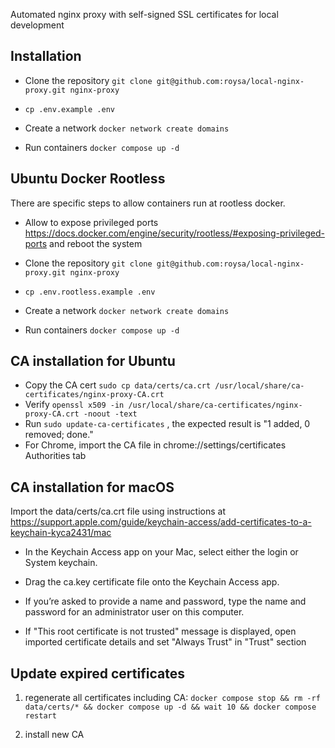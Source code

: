 Automated nginx proxy with self-signed SSL certificates for local development 

## Installation

- Clone the repository `git clone git@github.com:roysa/local-nginx-proxy.git nginx-proxy`

- `cp .env.example .env`

- Create a network `docker network create domains`

- Run containers `docker compose up -d`

## Ubuntu Docker Rootless 

There are specific steps to allow containers run at rootless docker.

- Allow to expose privileged ports https://docs.docker.com/engine/security/rootless/#exposing-privileged-ports and reboot the system

- Clone the repository `git clone git@github.com:roysa/local-nginx-proxy.git nginx-proxy`

- `cp .env.rootless.example .env`

- Create a network `docker network create domains`

- Run containers `docker compose up -d`


## CA installation for Ubuntu

- Copy the CA cert `sudo cp data/certs/ca.crt /usr/local/share/ca-certificates/nginx-proxy-CA.crt`
- Verify `openssl x509 -in /usr/local/share/ca-certificates/nginx-proxy-CA.crt -noout -text`
- Run `sudo update-ca-certificates` , the expected result is "1 added, 0 removed; done."
- For Chrome, import the CA file in chrome://settings/certificates Authorities tab

## CA installation for macOS

Import the data/certs/ca.crt file using instructions at https://support.apple.com/guide/keychain-access/add-certificates-to-a-keychain-kyca2431/mac

- In the Keychain Access app  on your Mac, select either the login or System keychain.

- Drag the ca.key certificate file onto the Keychain Access app.

- If you’re asked to provide a name and password, type the name and password for an administrator user on this computer.

- If "This root certificate is not trusted" message is displayed, open imported certificate details and set "Always Trust" in "Trust" section

## Update expired certificates

1. regenerate all certificates including CA: `docker compose stop && rm -rf data/certs/* && docker compose up -d && wait 10 && docker compose restart`

2. install new CA
